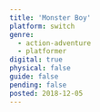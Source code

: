 ```yaml
---
title: 'Monster Boy'
platform: switch
genre:
  - action-adventure
  - platformer
digital: true
physical: false
guide: false
pending: false
posted: 2018-12-05
---
```

